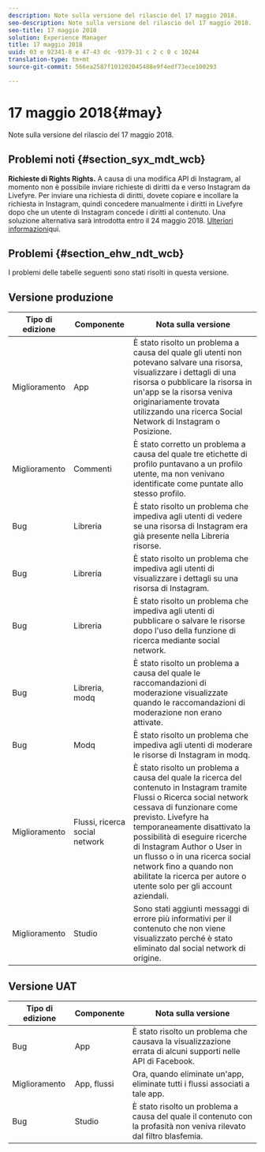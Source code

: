 ```yaml
---
description: Note sulla versione del rilascio del 17 maggio 2018.
seo-description: Note sulla versione del rilascio del 17 maggio 2018.
seo-title: 17 maggio 2018
solution: Experience Manager
title: 17 maggio 2018
uuid: 03 e 92341-8 e 47-43 dc -9379-31 c 2 c 0 c 10244
translation-type: tm+mt
source-git-commit: 566ea2587f101202045488e9f4edf73ece100293

---
```



# 17 maggio 2018{#may}

Note sulla versione del rilascio del 17 maggio 2018.

## Problemi noti {#section_syx_mdt_wcb}

**Richieste di Rights Rights.** A causa di una modifica API di Instagram, al momento non è possibile inviare richieste di diritti da e verso Instagram da Livefyre. Per inviare una richiesta di diritti, dovete copiare e incollare la richiesta in Instagram, quindi concedere manualmente i diritti in Livefyre dopo che un utente di Instagram concede i diritti al contenuto. Una soluzione alternativa sarà introdotta entro il 24 maggio 2018. [Ulteriori informazioni](/help/using/c-anouncements.md#c_anouncements)qui.

## Problemi {#section_ehw_ndt_wcb}

I problemi delle tabelle seguenti sono stati risolti in questa versione.

## Versione produzione

| **Tipo di edizione** | **Componente** | **Nota sulla versione** |
|---|---|---|
| Miglioramento | App | È stato risolto un problema a causa del quale gli utenti non potevano salvare una risorsa, visualizzare i dettagli di una risorsa o pubblicare la risorsa in un'app se la risorsa veniva originariamente trovata utilizzando una ricerca Social Network di Instagram o Posizione. |
| Miglioramento | Commenti | È stato corretto un problema a causa del quale tre etichette di profilo puntavano a un profilo utente, ma non venivano identificate come puntate allo stesso profilo. |
| Bug | Libreria | È stato risolto un problema che impediva agli utenti di vedere se una risorsa di Instagram era già presente nella Libreria risorse. |
| Bug | Libreria | È stato risolto un problema che impediva agli utenti di visualizzare i dettagli su una risorsa di Instagram. |
| Bug | Libreria | È stato risolto un problema che impediva agli utenti di pubblicare o salvare le risorse dopo l'uso della funzione di ricerca mediante social network. |
| Bug | Libreria, modq | È stato risolto un problema a causa del quale le raccomandazioni di moderazione visualizzate quando le raccomandazioni di moderazione non erano attivate. |
| Bug | Modq | È stato risolto un problema che impediva agli utenti di moderare le risorse di Instagram in modq. |
| Miglioramento | Flussi, ricerca social network | È stato risolto un problema a causa del quale la ricerca del contenuto in Instagram tramite Flussi o Ricerca social network cessava di funzionare come previsto. Livefyre ha temporaneamente disattivato la possibilità di eseguire ricerche di Instagram Author o User in un flusso o in una ricerca social network fino a quando non abilitate la ricerca per autore o utente solo per gli account aziendali. |
| Miglioramento | Studio | Sono stati aggiunti messaggi di errore più informativi per il contenuto che non viene visualizzato perché è stato eliminato dal social network di origine. |

## Versione UAT

| **Tipo di edizione** | **Componente** | **Nota sulla versione** |
|---|---|---|
| Bug | App | È stato risolto un problema che causava la visualizzazione errata di alcuni supporti nelle API di Facebook. |
| Miglioramento | App, flussi | Ora, quando eliminate un'app, eliminate tutti i flussi associati a tale app. |
| Bug | Studio | È stato risolto un problema a causa del quale il contenuto con la profasità non veniva rilevato dal filtro blasfemia. |

